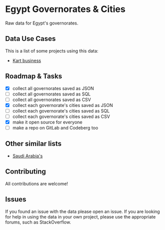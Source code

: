 # Egypt Governorates & Cities

Raw data for Egypt's governorates.

## Data Use Cases

This is a list of some projects using this data:

- [Kart business](https://kartbusiness.com)

## Roadmap & Tasks

- [x] collect all governorates saved as JSON
- [ ] collect all governorates saved as SQL
- [ ] collect all governorates saved as CSV
- [x] collect each governorate's cities saved as JSON
- [ ] collect each governorate's cities saved as SQL
- [ ] collect each governorate's cities saved as CSV
- [x] make it open source for everyone
- [ ] make a repo on GitLab and Codeberg too

## Other similar lists

- [Saudi Arabia's](https://github.com/homaily/Saudi-Arabia-Regions-Cities-and-Districts)

## Contributing

All contributions are welcome!

## Issues

If you found an issue with the data please open an issue. If you are looking for help in using the data in your own project, please use the appropriate forums, such as StackOverflow.
